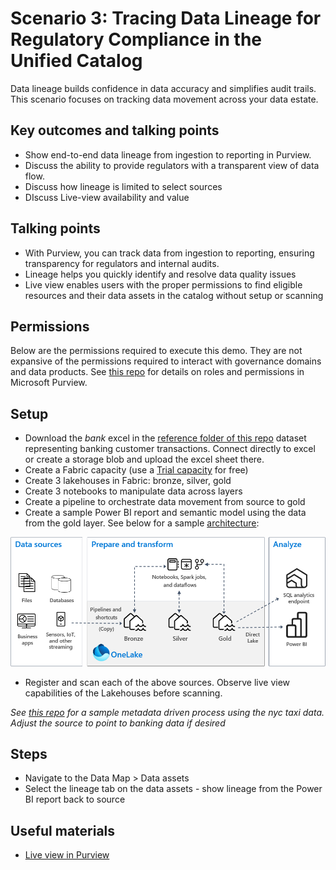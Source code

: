 # Scenario 3: Tracing Data Lineage for Regulatory Compliance in the Unified Catalog

Data lineage builds confidence in data accuracy and simplifies audit trails. This scenario focuses on tracking data movement across your data estate.

## Key outcomes and talking points

- Show end-to-end data lineage from ingestion to reporting in Purview.
- Discuss the ability to provide regulators with a transparent view of data flow.
- Discuss how lineage is limited to select sources
- DIscuss Live-view availability and value

## Talking points

- With Purview, you can track data from ingestion to reporting, ensuring transparency for regulators and internal audits.
- Lineage helps you quickly identify and resolve data quality issues
- Live view enables users with the proper permissions to find eligible resources and their data assets in the catalog without setup or scanning

## Permissions

Below are the permissions required to execute this demo. They are not expansive of the permissions required to interact with governance domains and data products. See [this repo](https://github.com/alipouw13/appurviewdemo/blob/main/0-purview_governance_permissions.md) for details on roles and permissions in Microsoft Purview.

## Setup

- Download the _bank_ excel in the [reference folder of this repo](https://github.com/alipouw13/appureviewbankingdemo/tree/main/reference) dataset representing banking customer transactions. Connect directly to excel or create a storage blob and upload the excel sheet there.
- Create a Fabric capacity (use a [Trial capacity](https://learn.microsoft.com/en-us/fabric/fundamentals/fabric-trial) for free)
- Create 3 lakehouses in Fabric: bronze, silver, gold
- Create 3 notebooks to manipulate data across layers
- Create a pipeline to orchestrate data movement from source to gold
- Create a sample Power BI report and semantic model using the data from the gold layer. See below for a sample [architecture](https://learn.microsoft.com/en-us/fabric/onelake/onelake-medallion-lakehouse-architecture):

![alt](https://github.com/alipouw13/appureviewbankingdemo/blob/main/images/architecture.png)

- Register and scan each of the above sources. Observe live view capabilities of the Lakehouses before scanning.

_See [this repo](https://github.com/alipouw13/apfsifabric_aiskillsdemo) for a sample metadata driven process using the nyc taxi data. Adjust the source to point to banking data if desired_

## Steps

- Navigate to the Data Map > Data assets
- Select the lineage tab on the data assets - show lineage from the Power BI report back to source

## Useful materials

- [Live view in Purview](https://learn.microsoft.com/en-us/purview/live-view)

